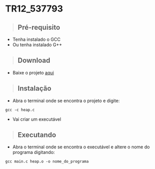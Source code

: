 # TR12_537793
> <h2>Pré-requisito</h2>
+ Tenha instalado o GCC
+ Ou tenha instalado G++
> <h2>Download</h2>
+ Baixe o projeto <a id="raw-url" href="https://github.com/zOlavoPYT/TR12_537793/archive/refs/heads/main.zip">aqui</a>
> <h2>Instalação</h2>
+ Abra o terminal onde se encontra o projeto e digite:
```
gcc -c heap.c 
```
+ Vai criar um executável
> <h2>Executando</h2>
+ Abra o terminal onde se encontra o executável e altere o nome do programa digitando:
```
gcc main.c heap.o -o nome_do_programa
```
